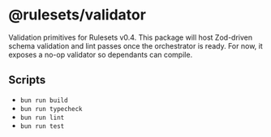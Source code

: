 # @rulesets/validator

Validation primitives for Rulesets v0.4. This package will host Zod-driven schema validation and lint passes once the orchestrator is ready. For now, it exposes a no-op validator so dependants can compile.

## Scripts

- `bun run build`
- `bun run typecheck`
- `bun run lint`
- `bun run test`
